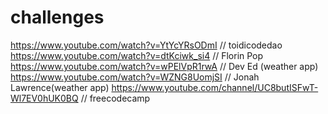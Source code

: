 # challenges
https://www.youtube.com/watch?v=YtYcYRsODmI // toidicodedao
https://www.youtube.com/watch?v=dtKciwk_si4 // Florin Pop
https://www.youtube.com/watch?v=wPElVpR1rwA // Dev Ed (weather app)
https://www.youtube.com/watch?v=WZNG8UomjSI // Jonah Lawrence(weather app)
https://www.youtube.com/channel/UC8butISFwT-Wl7EV0hUK0BQ // freecodecamp 
